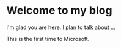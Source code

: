 # Welcome to my blog

I'm glad you are here. I plan to talk about ...

This is the first time to Microsoft.


